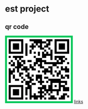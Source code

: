 # est project

## qr code 

![qr-code](/docs/qr.png)
[links](https://jadewisemann.github.io/est__team2/)
